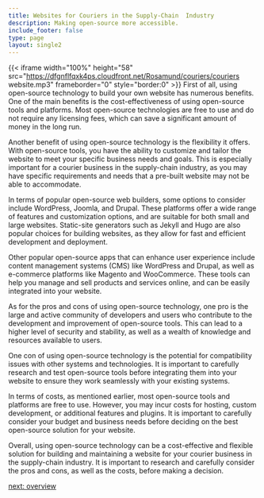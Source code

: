 ```yaml
---
title: Websites for Couriers in the Supply-Chain  Industry
description: Making open-source more accessible.
include_footer: false
type: page
layout: single2
---
```



{{< iframe width="100%" height="58" src="https://dfgnflfqxk4ps.cloudfront.net/Rosamund/couriers/couriers website.mp3" frameborder="0" style="border:0" >}}
First of all, using open-source technology to build your own website has numerous benefits. One of the main benefits is the cost-effectiveness of using open-source tools and platforms. Most open-source technologies are free to use and do not require any licensing fees, which can save a significant amount of money in the long run.

Another benefit of using open-source technology is the flexibility it offers. With open-source tools, you have the ability to customize and tailor the website to meet your specific business needs and goals. This is especially important for a courier business in the supply-chain industry, as you may have specific requirements and needs that a pre-built website may not be able to accommodate.

In terms of popular open-source web builders, some options to consider include WordPress, Joomla, and Drupal. These platforms offer a wide range of features and customization options, and are suitable for both small and large websites. Static-site generators such as Jekyll and Hugo are also popular choices for building websites, as they allow for fast and efficient development and deployment.

Other popular open-source apps that can enhance user experience include content management systems (CMS) like WordPress and Drupal, as well as e-commerce platforms like Magento and WooCommerce. These tools can help you manage and sell products and services online, and can be easily integrated into your website.

As for the pros and cons of using open-source technology, one pro is the large and active community of developers and users who contribute to the development and improvement of open-source tools. This can lead to a higher level of security and stability, as well as a wealth of knowledge and resources available to users.

One con of using open-source technology is the potential for compatibility issues with other systems and technologies. It is important to carefully research and test open-source tools before integrating them into your website to ensure they work seamlessly with your existing systems.

In terms of costs, as mentioned earlier, most open-source tools and platforms are free to use. However, you may incur costs for hosting, custom development, or additional features and plugins. It is important to carefully consider your budget and business needs before deciding on the best open-source solution for your website.

Overall, using open-source technology can be a cost-effective and flexible solution for building and maintaining a website for your courier business in the supply-chain industry. It is important to research and carefully consider the pros and cons, as well as the costs, before making a decision.



<a href="https://workdojos.com/couriers/overview">next: overview</a>


